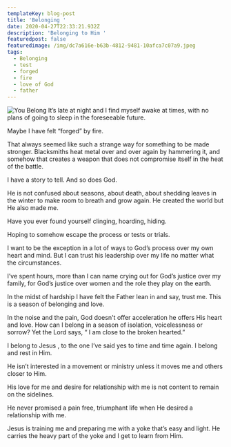 ```yaml
---
templateKey: blog-post
title: 'Belonging '
date: 2020-04-27T22:33:21.932Z
description: 'Belonging to Him '
featuredpost: false
featuredimage: /img/dc7a616e-b63b-4812-9481-10afca7c07a9.jpeg
tags:
  - Belonging
  - test
  - forged
  - fire
  - love of God
  - father
---
```

![You Belong](/img/dc7a616e-b63b-4812-9481-10afca7c07a9.jpeg)
It’s late at night and I find myself awake at times, with no plans of going to sleep in the foreseeable future. 

Maybe I have felt “forged” by fire. 

That always seemed like such a strange way for something to be made stronger. Blacksmiths heat metal over and over again by hammering it, and somehow that creates a weapon that does not compromise itself in the heat  of the battle.

I have a story to tell. And so does God.  

He is not confused about seasons, about death, about shedding leaves in the winter to make room to breath and grow again.  He created the world but He also made me.  

Have you ever found yourself clinging, hoarding, hiding. 

Hoping to somehow escape the process or tests or trials. 

I want to be the exception in a lot of ways to God’s process over my own heart and mind.  But I can trust his leadership over my life no matter what the circumstances. 

I’ve spent hours, more than I can name crying out for God’s justice over my family, for God’s justice over women and the role they play on the earth. 

In the midst of hardship I have felt the Father lean in and say, trust me. This is a season of belonging and love.

 In the noise and the pain,  God doesn't offer acceleration he offers His heart and love.   How can I belong in a  season of isolation, voicelessness or sorrow? Yet the Lord says, “ I am close to the broken hearted.”

I belong to Jesus , to the one I’ve said yes to time and time again. I belong and rest in Him. 

He isn’t interested in a movement or ministry unless it moves me and others closer to Him.

His love for me and desire for relationship with me is not content to remain on the sidelines.

He never promised a pain free, triumphant life when He desired a relationship with me. 

Jesus is training me and preparing me with a yoke that’s easy and light. He carries the heavy part of the yoke and I get to learn from Him.
